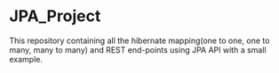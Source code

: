 # JPA_Project
This repository containing all the hibernate mapping(one to one, one to many, many to many) and REST end-points using JPA API with  a small example.

